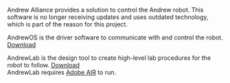 Andrew Alliance provides a solution to control the Andrew robot. This software is no longer receiving updates and uses outdated technology, which is part of the reason for this project.

AndrewOS is the driver software to communicate with and control the robot. [Download](https://www.andrewalliance.com/AndrewOSInstaller.exe)

AndrewLab is the design tool to create high-level lab procedures for the robot to follow. [Download](https://www.andrewalliance.com/wp-content/uploads/2020/01/andrewlab-1.5.8.air) \
AndrewLab requires [Adobe AIR](https://airsdk.harman.com/runtime) to run.